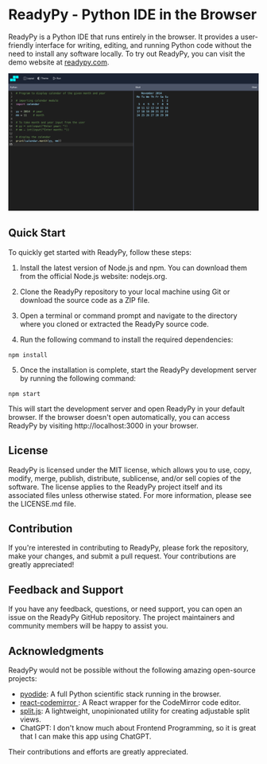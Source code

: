 # ReadyPy - Python IDE in the Browser

ReadyPy is a Python IDE that runs entirely in the browser. It provides a user-friendly interface for writing, editing, and running Python code without the need to install any software locally. To try out ReadyPy, you can visit the demo website at [readypy.com](https://readypy.com).

![Demo](/images/demo.png)

## Quick Start

To quickly get started with ReadyPy, follow these steps:

1. Install the latest version of Node.js and npm. You can download them from the official Node.js website: nodejs.org.

2. Clone the ReadyPy repository to your local machine using Git or download the source code as a ZIP file.

3. Open a terminal or command prompt and navigate to the directory where you cloned or extracted the ReadyPy source code.

4. Run the following command to install the required dependencies:

```
npm install
```

5. Once the installation is complete, start the ReadyPy development server by running the following command:

```
npm start
````
This will start the development server and open ReadyPy in your default browser. If the browser doesn't open automatically, you can access ReadyPy by visiting http://localhost:3000 in your browser.

## License

ReadyPy is licensed under the MIT license, which allows you to use, copy, modify, merge, publish, distribute, sublicense, and/or sell copies of the software. The license applies to the ReadyPy project itself and its associated files unless otherwise stated. For more information, please see the LICENSE.md file.

## Contribution

If you're interested in contributing to ReadyPy, please fork the repository, make your changes, and submit a pull request. Your contributions are greatly appreciated!

## Feedback and Support

If you have any feedback, questions, or need support, you can open an issue on the ReadyPy GitHub repository. The project maintainers and community members will be happy to assist you.

## Acknowledgments

ReadyPy would not be possible without the following amazing open-source projects:

* [pyodide](https://github.com/pyodide/pyodide): A full Python scientific stack running in the browser.
* [react-codemirror
](https://github.com/uiwjs/react-codemirror): A React wrapper for the CodeMirror code editor.
* [split.js](https://github.com/nathancahill/split): A lightweight, unopinionated utility for creating adjustable split views.
* ChatGPT: I don't know much about Frontend Programming, so it is great that I can make this app using ChatGPT.

Their contributions and efforts are greatly appreciated.